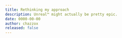 ```yaml
---
title: Rethinking my approach
description: Unreal™ might actually be pretty epic.
date: 0000-00-00
author: chazzox
released: false
---
```

